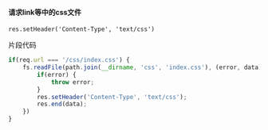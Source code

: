 #### 请求link等中的css文件

`res.setHeader('Content-Type', 'text/css')`

片段代码
```js
if(req.url === '/css/index.css') {
	fs.readFile(path.join(__dirname, 'css', 'index.css'), (error, data)=> {
		if(error) {
			throw error;
		}		
		res.setHeader('Content-Type', 'text/css');
		res.end(data);
	})
}
```
